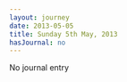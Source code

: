 ```yaml
---
layout: journey
date: 2013-05-05
title: Sunday 5th May, 2013
hasJournal: no
---
```

No journal entry